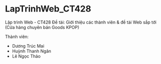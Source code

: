 # LapTrinhWeb_CT428

Lập trình Web - CT428 
Đề tài: Giới thiệu các thành viên & đề tài Web sắp tới (Cửa hàng chuyên bán Goods KPOP)

Thành viên: 
- Dương Trúc Mai
- Huỳnh Thanh Ngân
- Lê Ngọc Thảo
